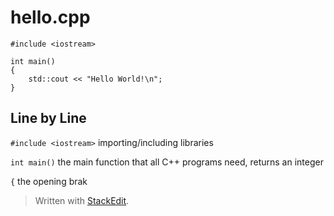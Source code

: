 # hello.cpp
```
#include <iostream>

int main()
{
	std::cout << "Hello World!\n";
}
```

## Line by Line
`#include <iostream>`
importing/including libraries

`int main()`
the main function that all C++ programs need, returns an integer

`{`
the opening brak



> Written with [StackEdit](https://stackedit.io/).
<!--stackedit_data:
eyJoaXN0b3J5IjpbLTE0NTA4MjE2ODVdfQ==
-->